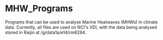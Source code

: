 # MHW_Programs
Programs that can be used to analyse Marine Heatwaves (MHWs) in climate data.
Currently, all files are used on NCI's VDI, with the data being analysed stored in Raijin at /g/data1a/e14/rm6294. 
